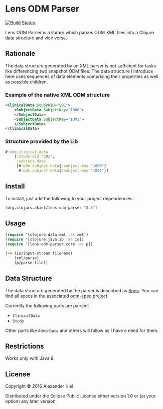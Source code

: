 # Lens ODM Parser

[![Build Status](https://travis-ci.org/alexanderkiel/lens-odm-parser.svg?branch=master)](https://travis-ci.org/alexanderkiel/lens-odm-parser)

Lens ODM Parser is a library which parses ODM XML files into a Clojure data structure and vice versa.

## Rationale

The data structure generated by an XML parser is not sufficient for tasks like differencing two snapshot ODM files. The data structure I introduce here uses sequences of data elements comprising their properties as well as possible children.

### Example of the native XML ODM structure

```xml
<ClinicalData StudyOID="S01">
    <SubjectData SubjectKey="1000">
    </SubjectData>
    <SubjectData SubjectKey="1001">
    </SubjectData>
</ClinicalData>
```

### Structure provided by the Lib

```clojure
#:odm.clinical-data
    {:study-oid "S01",
     :subject-data
     [#:odm.subject-data{:subject-key "1000"}
      #:odm.subject-data{:subject-key "1001"}]
```

## Install

To install, just add the following to your project dependencies:

```clojure
[org.clojars.akiel/lens-odm-parser "0.6"]
```

## Usage

```clojure
(require '[clojure.data.xml :as xml])
(require '[clojure.java.io :as io])
(require '[lens-odm-parser.core :as p])

(-> (io/input-stream filename)
    (xml/parse)
    (p/parse-file))
```

## Data Structure

The data structure generated by the parser is described as [Spec][1]. You can find all specs in the associated [odm-spec project][2].

Currently the following parts are parsed:
* `ClinicalData`
* `Study`

Other parts like `AdminData` and others will follow as I have a need
for them.

## Restrictions

Works only with Java 8.

## License

Copyright © 2016 Alexander Kiel

Distributed under the Eclipse Public License either version 1.0 or (at
your option) any later version.

[1]: <http://clojure.org/about/spec>
[2]: <https://github.com/alexanderkiel/odm-spec>
